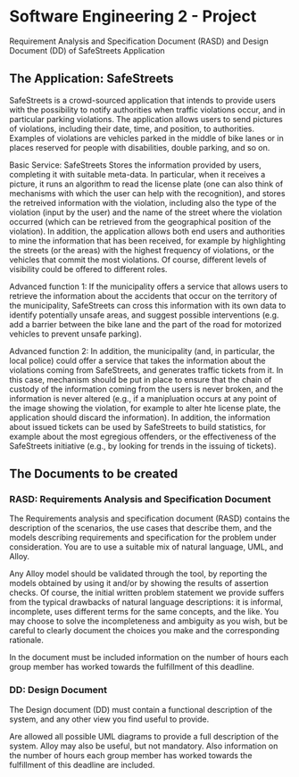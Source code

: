 # Software Engineering 2 - Project
Requirement Analysis and Specification Document (RASD) and Design Document (DD) of SafeStreets Application

## The Application: SafeStreets
SafeStreets is a crowd-sourced application that intends to provide users with the possibility to notify authorities when traffic violations occur, and in particular parking violations. The application allows users to send pictures of violations, including their date, time, and position, to authorities. Examples of violations are vehicles parked in the middle of bike lanes or in places reserved for people with disabilities, double parking, and so on.

Basic Service:
SafeStreets Stores the information provided by users, completing it with suitable meta-data. In particular, when it receives a picture, it runs an algorithm to read the license plate (one can also think of mechanisms with which the user can help with the recognition), and stores the retreived information with the violation, including also the type of the violation (input by the user) and the name of the street where the violation occurred (which can be retrieved from the geographical position of the violation). In addition, the application allows both end users and authorities to mine the information that has been received, for example by highlighting the streets (or the areas) with the highest frequency of violations, or the vehicles that commit the most violations. Of course, different levels of visibility could be offered to different roles.

Advanced function 1:
If the municipality offers a service that allows users to retrieve the information about the accidents that occur on the territory of the municipality, SafeStreets can cross this information with its own data to identify potentially unsafe areas, and suggest possible interventions (e.g. add a barrier between the bike lane and the part of the road for motorized vehicles to prevent unsafe parking).

Advanced function 2:
In addition, the municipality (and, in particular, the local police) could offer a service that takes the information about the violations coming from SafeStreets, and generates traffic tickets from it. In this case, mechanism should be put in place to ensure that the chain of custody of the information coming from the users is never broken, and the information is never altered (e.g., if a manipluation occurs at any point of the image showing the violation, for example to alter hte license plate, the application should discard the information). In addition, the information about issued tickets can be used by SafeStreets to build statistics, for example about the most egregious offenders, or the effectiveness of the SafeStreets initiative (e.g., by looking for trends in the issuing of tickets).

## The Documents to be created
### RASD: Requirements Analysis and Specification Document
The Requirements analysis and specification document (RASD) contains the description of the scenarios, the use cases that describe them, and the models describing requirements and specification for the problem under consideration. You are to use a suitable mix of natural language, UML, and Alloy.

Any Alloy model should be validated through the tool, by reporting the models obtained by using it and/or by showing the results of assertion checks. Of course, the initial written problem statement we provide suffers from the typical drawbacks of natural language descriptions: it is informal, incomplete, uses different terms for the same concepts, and the like. You may choose to solve the incompleteness and ambiguity as you wish, but be careful to clearly document the choices you make and the corresponding rationale.

In the document must be included information on the number of hours each group member has worked towards the fulfillment of this deadline.

### DD: Design Document
The Design document (DD) must contain a functional description of the system, and any other view you find useful to provide.

Are allowed all possible UML diagrams to provide a full description of the system. Alloy may also be useful, but not mandatory. Also information on the number of hours each group member has worked towards the fulfillment of this deadline are included.
